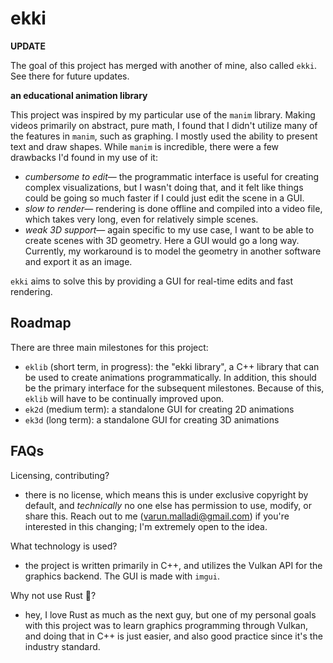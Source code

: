 # ekki

**UPDATE**

The goal of this project has merged with another of mine, also called `ekki`. See there for future updates.

**an educational animation library**

This project was inspired by my particular use of the `manim` library. Making videos primarily on abstract, pure math, I found that I didn't utilize many of the features in `manim`, such as graphing. I mostly used the ability to present text and draw shapes. While `manim` is incredible, there were a few drawbacks I'd found in my use of it:
* *cumbersome to edit*— the programmatic interface is useful for creating complex visualizations, but I wasn't doing that, and it felt like things could be going so much faster if I could just edit the scene in a GUI.
* *slow to render*— rendering is done offline and compiled into a video file, which takes very long, even for relatively simple scenes.
* *weak 3D support*— again specific to my use case, I want to be able to create scenes with 3D geometry. Here a GUI would go a long way. Currently, my workaround is to model the geometry in another software and export it as an image.

`ekki` aims to solve this by providing a GUI for real-time edits and fast rendering. 

## Roadmap
There are three main milestones for this project:
* `eklib` (short term, in progress): the "ekki library", a C++ library that can be used to create animations programmatically. In addition, this should be the primary interface for the subsequent milestones. Because of this, `eklib` will have to be continually improved upon. 
* `ek2d` (medium term): a standalone GUI for creating 2D animations
* `ek3d` (long term): a standalone GUI for creating 3D animations

## FAQs

Licensing, contributing?
* there is no license, which means this is under exclusive copyright by default, and *technically* no one else has permission to use, modify, or share this. Reach out to me (varun.malladi@gmail.com) if you're interested in this changing; I'm extremely open to the idea.

What technology is used?
* the project is written primarily in C++, and utilizes the Vulkan API for the graphics backend. The GUI is made with `imgui`.

Why not use Rust 🦀?
* hey, I love Rust as much as the next guy, but one of my personal goals with this project was to learn graphics programming through Vulkan, and doing that in C++ is just easier, and also good practice since it's the industry standard.
